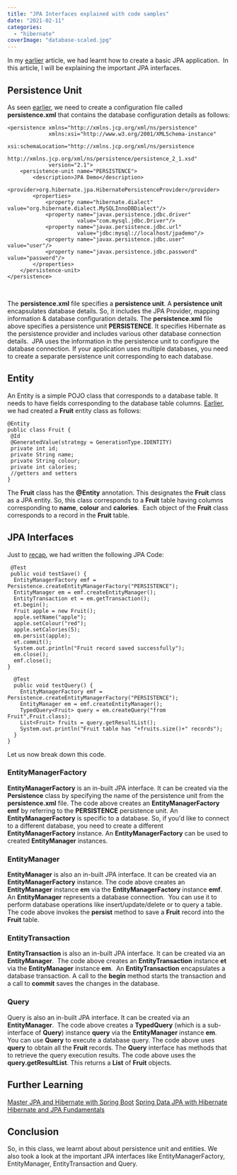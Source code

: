 ```yaml
---
title: "JPA Interfaces explained with code samples"
date: "2021-02-11"
categories: 
  - "hibernate"
coverImage: "database-scaled.jpg"
---
```


In my [earlier](https://learnjava.co.in/how-to-create-a-standalone-jpa-application/) article, we had learnt how to create a basic JPA application.  In this article, I will be explaining the important JPA interfaces.

## Persistence Unit

As seen [earlier](https://learnjava.co.in/how-to-create-a-standalone-jpa-application/#Creating_Configuration_File), we need to create a configuration file called **persistence.xml** that contains the database configuration details as follows:

```
<persistence xmlns="http://xmlns.jcp.org/xml/ns/persistence"
             xmlns:xsi="http://www.w3.org/2001/XMLSchema-instance"
             xsi:schemaLocation="http://xmlns.jcp.org/xml/ns/persistence
             http://xmlns.jcp.org/xml/ns/persistence/persistence_2_1.xsd"
             version="2.1">
    <persistence-unit name="PERSISTENCE">
        <description>JPA Demo</description>
        <provider>org.hibernate.jpa.HibernatePersistenceProvider</provider>
        <properties>
            <property name="hibernate.dialect" value="org.hibernate.dialect.MySQLInnoDBDialect"/>
            <property name="javax.persistence.jdbc.driver"
                      value="com.mysql.jdbc.Driver"/>
            <property name="javax.persistence.jdbc.url"
                      value="jdbc:mysql://localhost/jpademo"/>
            <property name="javax.persistence.jdbc.user" value="user"/>
            <property name="javax.persistence.jdbc.password" value="password"/>
        </properties>
    </persistence-unit>
</persistence>
```

 

The **persistence.xml** file specifies a **persistence unit**. A **persistence unit** encapsulates database details. So, it includes the JPA Provider, mapping information & database configuration details. The **persistence.xml** file above specifies a persistence unit **PERSISTENCE**. It specifies Hibernate as the persistence provider and includes various other database connection details.  JPA uses the information in the persistence unit to configure the database connection. If your application uses multiple databases, you need to create a separate persistence unit corresponding to each database.

## Entity

An Entity is a simple POJO class that corresponds to a database table. It needs to have fields corresponding to the database table columns. [Earlier](https://learnjava.co.in/how-to-create-a-standalone-jpa-application/#Creating_POJO_class), we had created a **Fruit** entity class as follows:

```
@Entity
public class Fruit {
 @Id
 @GeneratedValue(strategy = GenerationType.IDENTITY)
 private int id;
 private String name;
 private String colour;
 private int calories;
 //getters and setters
}
```

The **Fruit** class has the **@Entity** annotation. This designates the **Fruit** class as a JPA entity. So, this class corresponds to a **Fruit** table having columns corresponding to **name**, **colour** and **calories**.  Each object of the **Fruit** class corresponds to a record in the **Fruit** table.

## JPA Interfaces

Just to [recap](https://learnjava.co.in/how-to-create-a-standalone-jpa-application/#Writing_JPA_Code), we had written the following JPA Code:

```
 @Test
 public void testSave() {
  EntityManagerFactory emf = Persistence.createEntityManagerFactory("PERSISTENCE");
  EntityManager em = emf.createEntityManager();
  EntityTransaction et = em.getTransaction();
  et.begin();
  Fruit apple = new Fruit();
  apple.setName("apple");
  apple.setColour("red");
  apple.setCalories(5);
  em.persist(apple);
  et.commit();
  System.out.println("Fruit record saved successfully");
  em.close();
  emf.close();
}
  
  @Test
  public void testQuery() {
    EntityManagerFactory emf = Persistence.createEntityManagerFactory("PERSISTENCE");
    EntityManager em = emf.createEntityManager();
    TypedQuery<Fruit> query = em.createQuery("from Fruit",Fruit.class);
    List<Fruit> fruits = query.getResultList();
    System.out.println("Fruit table has "+fruits.size()+" records");
  }
}
```

Let us now break down this code.

### EntityManagerFactory

**EntityManagerFactory** is an in-built JPA interface. It can be created via the **Persistence** class by specifying the name of the persistence unit from the **persistence.xml** file. The code above creates an **EntityManagerFactory** **emf** by referring to the **PERSISTENCE** persistence unit. An **EntityManagerFactory** is specific to a database. So, if you'd like to connect to a different database, you need to create a different **EntityManagerFactory** instance. An **EntityManagerFactory** can be used to created **EntityManager** instances.

### EntityManager

**EntityManager** is also an in-built JPA interface. It can be created via an **EntityManagerFactory** instance. The code above creates an **EntityManager** instance **em** via the **EntityManagerFactory** instance **emf**.  An **EntityManager** represents a database connection.  You can use it to perform database operations like insert/update/delete or to query a table. The code above invokes the **persist** method to save a **Fruit** record into the **Fruit** table.

### EntityTransaction

**EntityTransaction** is also an in-built JPA interface. It can be created via an **EntityManager**.  The code above creates an **EntityTransaction** instance **et** via the **EntityManager** instance **em**.  An **EntityTransaction** encapsulates a database transaction. A call to the **begin** method starts the transaction and a call to **commit** saves the changes in the database.

### Query

Query is also an in-built JPA interface. It can be created via an **EntityManager**.  The code above creates a **TypedQuery** (which is a sub-interface of **Query**) instance **query** via the **EntityManager** instance **em**.  You can use **Query** to execute a database query. The code above uses **query** to obtain all the **Fruit** records. The **Query** interface has methods that to retrieve the query execution results. The code above uses the **query.getResultList**. This returns a **List** of **Fruit** objects.

## Further Learning

[Master JPA and Hibernate with Spring Boot](https://click.linksynergy.com/deeplink?id=MnzIZAZNE5Y&mid=39197&murl=https%3A%2F%2Fwww.udemy.com%2Fcourse%2Fhibernate-jpa-tutorial-for-beginners-in-100-steps%2F) [Spring Data JPA with Hibernate](https://click.linksynergy.com/deeplink?id=MnzIZAZNE5Y&mid=39197&murl=https%3A%2F%2Fwww.udemy.com%2Fcourse%2Fspring-data-jpa-using-hibernate%2F) [Hibernate and JPA Fundamentals](https://click.linksynergy.com/deeplink?id=MnzIZAZNE5Y&mid=39197&murl=https%3A%2F%2Fwww.udemy.com%2Fcourse%2Fhibernate-and-java-persistence-api-jpa-fundamentals%2F)

## Conclusion

So, in this class, we learnt about about persistence unit and entities. We also took a look at the important JPA interfaces like EntityManagerFactory, EntityManager, EntityTransaction and Query.
